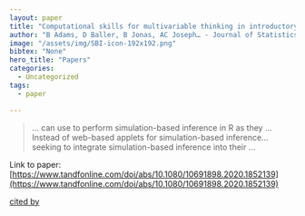 ```yaml
---
layout: paper
title: "Computational skills for multivariable thinking in introductory statistics"
author: "B Adams, D Baller, B Jonas, AC Joseph… - Journal of Statistics …, 2021 - Taylor & Francis"
image: "/assets/img/SBI-icon-192x192.png"
bibtex: "None"
hero_title: "Papers"
categories:
  - Uncategorized
tags:
  - paper

---
```

>… can use to perform simulation-based inference in R as they … Instead of web-based applets for simulation-based inference… seeking to integrate simulation-based inference into their …

Link to paper: [https://www.tandfonline.com/doi/abs/10.1080/10691898.2020.1852139](https://www.tandfonline.com/doi/abs/10.1080/10691898.2020.1852139)

[cited by](https://scholar.google.com/scholar?cites=2057562688236833986&as_sdt=2005&sciodt=0,5&hl=en&num=20)
